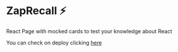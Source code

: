 # ZapRecall ⚡
React Page with mocked cards to test your knowledge about React

You can check on deploy clicking [here](https://zaprecall-gamma.vercel.app/)
